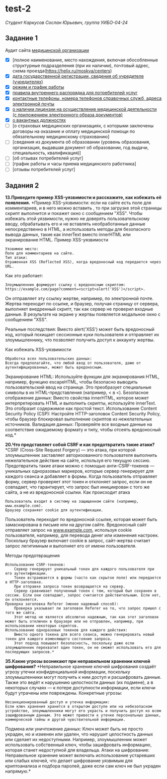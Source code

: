 # test-2
*Студент Каркусов Сослан Юрьевич, группа УИБО-04-24*

## Задание 1
Аудит сайта [медицинской организации](https://helix.ru/moskva)
- [X] [полное наименование, место нахождения, включая обособленные структурные подразделения (при их наличии), почтовый адрес, схема проезда(https://helix.ru/moskva/centers)
- [X] [дата государственной регистрации, сведения об учредителе (учредителях)](https://helix.ru/site/page/46)
- [X] [режим и график работы](https://helix.ru/moskva/centers)
- [X] [правила внутреннего распорядка для потребителей услуг](https://helix.ru/site/page/57)
- [X] [контактные телефоны, номера телефонов справочных служб, адреса электронной почты](https://helix.ru/site/page/107)
- [X] [о наличии лицензии на осуществление медицинской деятельности (с приложением электронного образа документов)](https://helix.ru/site/page/46)
- [X] [о вакантных должностях](https://helix.ru/job)
- [ ] [о страховых медицинских организациях, с которыми заключены договоры на оказание и оплату медицинской помощи по обязательному медицинскому страхованию]
- [ ] [сведения из документа об образовании (уровень образования, организация, выдавшая документ об образовании, год выдачи, специальность, квалификация)]
- [ ] [об отзывах потребителей услуг]
- [ ] [график работы и часы приема медицинского работника]
- [ ] [отзывы потребителей услуг]

## Задания 2
**13.Приведите пример XSS-уязвимости и расскажите, как избежать её
появления.**
*Пример XSS-уязвимости: если на сайте есть поле для комментариев, и в него можно вставить <script>alert('XSS')</script>, то при загрузке этой страницы скрипт выполнится и покажет окно с сообщением "XSS". Чтобы избежать этой уязвимости, нужно не доверять пользовательскому вводу, обрабатывать его и не вставлять необработанные данные непосредственно в HTML, а использовать методы для безопасного вывода данных, такие как innerText вместо innerHTML или экранирование HTML. 
Пример XSS-уязвимости

    Уязвимое место:
    Поле для комментариев на сайте.
    Тип атаки:
    Отраженная XSS (Reflected XSS), когда вредоносный код передается через URL. 

Как это работает:

    Злоумышленник формирует ссылку с вредоносным скриптом: https://example.com/page?comment=<script>alert('XSS')</script>. 

Он отправляет эту ссылку жертве, например, по электронной почте. 
Жертва переходит по ссылке, и браузер, получая страницу от сервера, выполняет внедренный скрипт, так как сервер не проверил входные данные. 
В результате на экране у жертвы появляется модальное окно с сообщением "XSS". 

Реальные последствия:
Вместо alert('XSS') может быть вредоносный код, который похищает сессионные куки пользователя и отправляет их злоумышленнику, что позволяет получить доступ к аккаунту жертвы. 

Как избежать XSS-уязвимости

    Обработка всех пользовательских данных:
    Всегда предполагайте, что любой ввод от пользователя, даже от аутентифицированных, может быть вредоносным. 

Экранирование HTML:
Используйте функции для экранирования HTML, например, функцию escapeHTML, чтобы безопасно выводить пользовательский ввод на странице. Это преобразует специальные символы в их HTML-представления (например, < в &lt;). 
Безопасное отображение данных:
Вместо свойства innerHTML, которое может интерпретировать HTML и выполнить скрипты, используйте innerText. Это отобразит содержимое как простой текст. 
Использование Content Security Policy (CSP):
Настройте HTTP-заголовок Content Security Policy, чтобы браузер блокировал выполнение скриптов из нежелательных источников. 
Валидация данных:
Проверяйте все входные данные на соответствие ожидаемому формату и типу, чтобы отсеять вредоносный код.*

**20.Что представляет собой CSRF и как предотвратить такие атаки?**
*CSRF (Cross-Site Request Forgery) — это атака, при которой злоумышленник заставляет авторизованного пользователя выполнить нежелательное действие на сайте, используя его текущую сессию. Предотвратить такие атаки можно с помощью анти-CSRF-токенов — уникальных одноразовых маркеров, которые сервер генерирует для каждого сеанса и добавляет в формы. Когда пользователь отправляет форму, сервер проверяет этот токен и отклоняет запрос, если он не совпадает, что гарантирует, что запрос был инициирован с того же сайта, а не из вредоносной ссылки. 
Как происходит атака

    Пользователь входит в систему на защищенном сайте (например, www.example.com).
    Браузер сохраняет cookie для аутентификации. 

Пользователь переходит по вредоносной ссылке, которая может быть замаскирована в письме или на другом сайте. 
Вредоносный сайт отправляет запрос на www.example.com, используя cookie пользователя, например, для перевода денег или изменения настроек. 
Поскольку браузер включает cookie в запрос, сайт-жертва считает запрос легитимным и выполняет его от имени пользователя. 

Методы предотвращения

    Использование CSRF-токенов:
        Сервер генерирует уникальный токен для каждого пользователя при его аутентификации.
        Токен встраивается в формы (часто как скрытое поле) или передается в HTTP-заголовке.
        При отправке запроса токен возвращается на сервер.
        Сервер сравнивает полученный токен с тем, который был сохранен в сессии. Если они совпадают, запрос считается действительным. Если нет, он отклоняется. 
    Проверка заголовка Referer (менее надежный способ):
        Проверка указывает ли заголовок Referer на то, что запрос пришел с того же сайта.
        Этот метод не является абсолютно надежным, так как этот заголовок может быть отключен в браузере или не отправлен, например, при использовании некоторых скриптов. 
    Использование одноразовых токенов для каждого действия:
        Вместо одного токена для всего сеанса, можно генерировать новый токен для каждого изменяющего состояние запроса.
        Этот подход повышает безопасность, поскольку даже если злоумышленник перехватит один токен, он не сможет использовать его для последующих запросов.*

**35.Какие угрозы возникают при неправильном хранении ключей
шифрования?**
*Неправильное хранение ключей шифрования создаёт угрозу утечки конфиденциальной информации, поскольку злоумышленники могут получить к ним доступ и расшифровать данные. Также это ведёт к нарушению целостности данных (их подмене), а в некоторых случаях — к потере доступности информации, если ключи будут утрачены или повреждены. 
Конкретные угрозы:

    Несанкционированный доступ и утечка информации:
    Если ключ хранения хранится в открытом доступе или на небезопасном устройстве, злоумышленники могут его украсть и получить доступ ко всем зашифрованным данным. Это может привести к утечке персональных данных, коммерческой тайны и другой чувствительной информации. 

Подмена или уничтожение данных:
Ключ может быть не просто украден, но и изменен или удален, что нарушит целостность данных или сделает их недоступными. Например, злоумышленник может использовать собственный ключ, чтобы зашифровать информацию, которая станет недоступной для владельца. 
Атаки на шифрование:
Неправильное хранение может включать использование устаревших или слабых ключей, что делает шифрование уязвимым для криптоанализа и подбора паролей, даже если сам ключ не был украден напрямую.*





